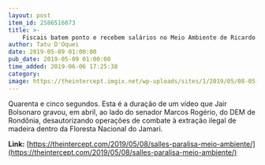 ```yaml
---
layout: post
item_id: 2586516073
title: >-
    Fiscais batem ponto e recebem salários no Meio Ambiente de Ricardo Salles – só não podem trabalhar
author: Tatu D'Oquei
date: 2019-05-09 01:00:00
pub_date: 2019-05-09 01:00:00
time_added: 2019-06-06 17:25:38
category: 
image: https://theintercept.imgix.net/wp-uploads/sites/1/2019/05/08-05-19-salles-1557351110.jpg?auto=compress%2Cformat&q=90&fit=crop&w=1200&h=800
---
```


Quarenta e cinco segundos. Esta é a duração de um vídeo que Jair Bolsonaro gravou, em abril, ao lado do senador Marcos Rogério, do DEM de Rondônia, desautorizando operações de combate à extração ilegal de madeira dentro da Floresta Nacional do Jamari.

**Link:** [https://theintercept.com/2019/05/08/salles-paralisa-meio-ambiente/](https://theintercept.com/2019/05/08/salles-paralisa-meio-ambiente/)

